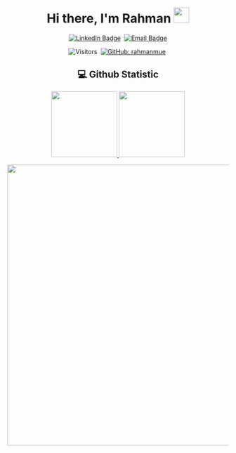# <h1 align="center"> Hi there, I'm Rahman <img src="https://media.giphy.com/media/hvRJCLFzcasrR4ia7z/giphy.gif" width="35px" height="35px"></h1>

<div align="center">

 <!-- [![Me Website Badge](https://img.shields.io/badge/website-000000?style=for-the-badge&logo=About.me&logoColor=white)](https://rahman-portfolio.netlify.app/)&nbsp; -->
  [![LinkedIn Badge](https://img.shields.io/badge/-Muhammad%20Rahman-0077B5?style=for-the-badge&logo=LinkedIn&logoColor=white)](https://www.linkedin.com/in/muhammadrahman-11mo/)&nbsp;
  [![Email Badge](https://img.shields.io/badge/-rahman.muraman%40gmail.com-EA4335?style=for-the-badge&logo=Gmail&logoColor=white)](mailto:rahman.muraman@gmail.com)

  ![Visitors](https://komarev.com/ghpvc/?username=rahmanmue&style=flat&label=visitors)&nbsp;
  [![GitHub: rahmanmue](https://img.shields.io/github/followers/rahmanmue?label=follow&style=social)](https://github.com/rahmanmue)&nbsp;
</div>


## <h2 align="center"> 💻 Github Statistic</h2>

<p align="center">
   <a href="https://github.com/rahmanmue">
      <img  height="150em" src="https://github-readme-stats-eight-theta.vercel.app/api/top-langs/?username=rahmanmue&layout=compact&langs_count=8&theme=algolia"/>
      <img  height="150em" src="https://github-readme-stats-eight-theta.vercel.app/api?username=rahmanmue&show_icons=true&theme=algolia&include_all_commits=true&count_private=true"/>
   </a>
</p>

<div align="center">
   <img width="640px" src="https://github-readme-streak-stats.herokuapp.com/?user=rahmanmue&hide_border=true&theme=algolia">
</div>


<!-- <div align="center">
  <h2>Tech Stack</h2>
  <img src="https://img.shields.io/badge/HTML5-E34F26?style=for-the-badge&labelColor=black&logo=html5&logoColor=E34F26" alt="HTML5" />
  <img src="https://img.shields.io/badge/CSS3-1572B6?style=for-the-badge&labelColor=black&logo=css3&logoColor=1572B6" alt="CSS3" />
  <img src="https://img.shields.io/badge/Sass-CC6699?style=for-the-badge&labelColor=black&logo=sass&logoColor=CC6699" alt="Sass" />
  <img src="https://img.shields.io/badge/Tailwind_CSS-38B2AC?style=for-the-badge&labelColor=black&logo=tailwind-css&logoColor=38B2AC" alt="Tailwind CSS" />
  <img src="https://img.shields.io/badge/Bootstrap-563D7C?style=for-the-badge&labelColor=black&logo=bootstrap&logoColor=563D7C" alt="Bootstrap" />
  <img src="https://img.shields.io/badge/Javascript-F0DB4F?style=for-the-badge&labelColor=black&logo=javascript&logoColor=F0DB4F" alt="JavaScript" />
  <img src="https://img.shields.io/badge/Typescript-007acc?style=for-the-badge&labelColor=black&logo=typescript&logoColor=007acc" alt="TypeScript" />
  <img src="https://img.shields.io/badge/Nodejs-3C873A?style=for-the-badge&labelColor=black&logo=node.js&logoColor=3C873A" alt="Node.js" />
  <img src="https://img.shields.io/badge/Java-007396?style=for-the-badge&labelColor=black&logo=java&logoColor=white" alt="Java">
  <img src="https://img.shields.io/badge/React-61DBFB?style=for-the-badge&labelColor=black&logo=react&logoColor=61DBFB" alt="React" />
  <img src="https://img.shields.io/badge/Redux-764ABC?style=for-the-badge&labelColor=black&logo=redux&logoColor=764ABC" alt="Redux" />
  <img src="https://img.shields.io/badge/Angular-DD0031?style=for-the-badge&labelColor=black&logo=angular&logoColor=white" alt="Angular">
  <img src="https://img.shields.io/badge/Spring%20Boot-6DB33F?style=for-the-badge&labelColor=black&logo=spring-boot&logoColor=white" alt="Spring Boot">
  <img src="https://img.shields.io/badge/Express.js-000000?style=for-the-badge&logo=express&logoColor=white" alt="Express.js" />
  <img src="https://img.shields.io/badge/Postman-FF6C37?style=for-the-badge&labelColor=black&logo=postman&logoColor=FF6C37" alt="Postman" />
  <img src="https://img.shields.io/badge/MongoDB-47A248?style=for-the-badge&labelColor=black&logo=mongodb&logoColor=47A248" alt="MongoDB" />
  <img src="https://img.shields.io/badge/PostgreSQL-336791?style=for-the-badge&labelColor=black&logo=postgresql&logoColor=336791" alt="PostgreSQL" />
  <img src="https://img.shields.io/badge/MySQL-4479A1?style=for-the-badge&labelColor=black&logo=mysql&logoColor=4479A1" alt="MySQL" />
  <img src="https://img.shields.io/badge/Python-3776AB?style=for-the-badge&labelColor=black&logo=python&logoColor=3776AB" alt="Python" />
  <img src="https://img.shields.io/badge/TensorFlow-FF6F00?style=for-the-badge&labelColor=black&logo=tensorflow&logoColor=FF6F00" alt="TensorFlow" />
  <img src="https://img.shields.io/badge/Git-F05032?style=for-the-badge&labelColor=black&logo=git&logoColor=F05032" alt="Git" />
</div> -->


